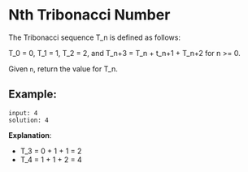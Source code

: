 # Nth Tribonacci Number

The Tribonacci sequence T_n is defined as follows:

T_0 = 0, T_1 = 1, T_2 = 2, and T_n+3 = T_n + t_n+1 + T_n+2 for n >= 0.

Given `n`, return the value for T_n.

## Example:
```
input: 4
solution: 4
```

**Explanation**:
* T_3 = 0 + 1 + 1 = 2
* T_4 = 1 + 1 + 2 = 4